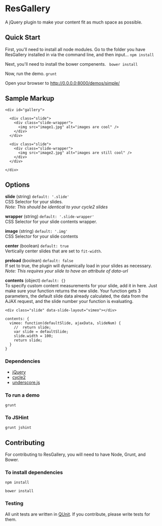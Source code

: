 # ResGallery #
A jQuery plugin to make your content fit as much space as possible.

## Quick Start ##
First, you'll need to install all node modules. Go to the folder you have ResGallery installed in via the command line, and then input...
```npm install```

Next, you'll need to install the bower compenents.
``` bower install```

Now, run the demo.
```grunt```

Open your browser to http://0.0.0.0:8000/demos/simple/

## Sample Markup ##
```
<div id="gallery">

  <div class="slide">
    <div class="slide-wrapper">
      <img src="image1.jpg" alt="images are cool" />
    </div>
  </div>
  
  <div class="slide">
    <div class="slide-wrapper">
      <img src="image2.jpg" alt="images are still cool" />
    </div>
  </div>
  
</div>
```

## Options ##
**slide** (string) ```default: '.slide'```  
CSS Selector for your slides.  
*Note: This should be identical to your cycle2 slides*

**wrapper** (string) ```default: '.slide-wrapper'```  
CSS Selector for your slide contents wrapper.

**image** (string) ```default: '.img'```  
CSS Selector for your slide contents

**center** (boolean) ```default: true```  
Vertically center slides that are set to `fit-width`.  

**preload** (boolean) ```default: false```  
If set to true, the plugin will dynamically load in your slides as necessary.  
*Note: This requires your slide to have an attribute of data-url*

**contents** (object) ```default: {}```  
To specify custom content measurements for your slide, add it in here. Just make sure your function returns the new slide. Your function gets 3 parameters, the default slide data already calculated, the data from the AJAX request, and the slide number your function is evaluating.

```
<div class="slide" data-slide-layout="vimeo"></div>
```

```
contents: {
  vimeo: function(defaultSlide, ajaxData, slideNum) {
    //  return slide;
    var slide = defaultSlide;
    slide.width = 100;
    return slide;
  }
}
```


### Dependencies ###
* [jQuery](http://jquery.com/)
* [cycle2](http://jquery.malsup.com/cycle2/)
* [underscore.js](http://underscorejs.org/)

### To run a demo ###
```grunt```


### To JSHint ###
```grunt jshint```



## Contributing ##
For contributing to ResGallery, you will need to have Node, Grunt, and Bower.

### To install dependencies ###
```npm install```

```bower install```

### Testing ###
All unit tests are written in [QUnit](http://qunitjs.com/). If you contribute, please write tests for them.
